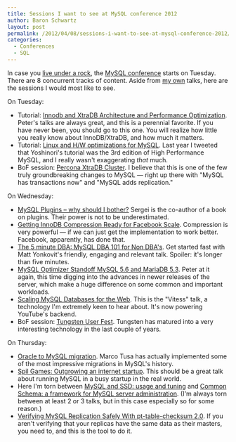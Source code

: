 ```yaml
---
title: Sessions I want to see at MySQL conference 2012
author: Baron Schwartz
layout: post
permalink: /2012/04/08/sessions-i-want-to-see-at-mysql-conference-2012/
categories:
  - Conferences
  - SQL
---
```

In case you [live under a rock][1], the [MySQL conference][2] starts on Tuesday. There are 8 concurrent tracks of content. Aside from [my own][3] talks, here are the sessions I would most like to see.

On Tuesday:

*   Tutorial: [Innodb and XtraDB Architecture and Performance Optimization][4]. Peter's talks are always great, and this is a perennial favorite. If you have never been, you should go to this one. You will realize how little you really know about InnoDB/XtraDB, and how much it matters.
*   Tutorial: [Linux and H/W optimizations for MySQL][5]. Last year I tweeted that Yoshinori's tutorial was the 3rd edition of High Performance MySQL, and I really wasn't exaggerating *that* much.
*   BoF session: [Percona XtraDB Cluster][6]. I believe that this is one of the few truly groundbreaking changes to MySQL &#8212; right up there with "MySQL has transactions now" and "MySQL adds replication."

On Wednesday:

*   [MySQL Plugins &#8211; why should I bother?][7] Sergei is the co-author of a book on plugins. Their power is not to be underestimated.
*   [Getting InnoDB Compression Ready for Facebook Scale][8]. Compression is very powerful &#8212; if we can just get the implementation to work better. Facebook, apparently, has done that.
*   [The 5 minute DBA: MySQL DBA 101 for Non DBA's][9]. Get started fast with Matt Yonkovit's friendly, engaging and relevant talk. Spoiler: it's longer than five minutes.
*   [MySQL Optimizer Standoff MySQL 5.6 and MariaDB 5.3][10]. Peter at it again, this time digging into the advances in newer releases of the server, which make a huge difference on some common and important workloads.
*   [Scaling MySQL Databases for the Web][11]. This is the "Vitess" talk, a technology I'm extremely keen to hear about. It's now powering YouTube's backend.
*   BoF session: [Tungsten User Fest][6]. Tungsten has matured into a very interesting technology in the last couple of years.

On Thursday:

*   [Oracle to MySQL migration][12]. Marco Tusa has actually implemented some of the most impressive migrations in MySQL's history.
*   [Spil Games: Outgrowing an internet startup][13]. This should be a great talk about running MySQL in a busy startup in the real world.
*   Here I'm torn between [MySQL and SSD: usage and tuning][14] and [Common Schema: a framework for MySQL server administration][15]. (I'm always torn between at least 2 or 3 talks, but in this case especially so for some reason.)
*   [Verifying MySQL Replication Safely With pt-table-checksum 2.0][16]. If you aren't verifying that your replicas have the same data as their masters, you need to, and this is the tool to do it.

 [1]: http://www.youtube.com/watch?v=cvXqm0RdJms
 [2]: http://www.percona.com/live/mysql-conference-2012/
 [3]: http://www.xaprb.com/blog/2012/02/08/im-speaking-at-the-mysql-conference-in-april/ "I’m speaking at the MySQL conference in April"
 [4]: http://www.percona.com/live/mysql-conference-2012/sessions/innodb-and-xtradb-architecture-and-performance-optimization
 [5]: http://www.percona.com/live/mysql-conference-2012/sessions/linux-and-hw-optimizations-mysql
 [6]: http://www.percona.com/live/mysql-conference-2012/program/bofs
 [7]: http://www.percona.com/live/mysql-conference-2012/sessions/mysql-plugins-why-should-i-bother
 [8]: http://www.percona.com/live/mysql-conference-2012/sessions/getting-innodb-compression-ready-facebook-scale
 [9]: http://www.percona.com/live/mysql-conference-2012/sessions/5-minute-dba-mysql-dba-101-non-dbas
 [10]: http://www.percona.com/live/mysql-conference-2012/sessions/mysql-optimizer-standoff-mysql-56-and-mariadb-53
 [11]: http://www.percona.com/live/mysql-conference-2012/sessions/scaling-mysql-databases-web
 [12]: http://www.percona.com/live/mysql-conference-2012/sessions/oracle-mysql-migration
 [13]: http://www.percona.com/live/mysql-conference-2012/sessions/spil-games-outgrowing-internet-startup
 [14]: http://www.percona.com/live/mysql-conference-2012/sessions/mysql-and-ssd-usage-and-tuning
 [15]: http://www.percona.com/live/mysql-conference-2012/sessions/common-schema-framework-mysql-server-administration
 [16]: http://www.percona.com/live/mysql-conference-2012/sessions/verifying-mysql-replication-safely-pt-table-checksum-20
